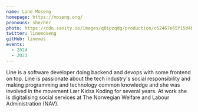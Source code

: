 ```yaml
---
name: Line Moseng
homepage: https://moseng.org/
pronouns: she/her
photo: https://cdn.sanity.io/images/q0ipzqdg/production/c62467e65f15d4bff3268599022ad6c73da4235f-2824x2580.png
twitter: linemoseng
gitHub: linemos
events:
  - 2024
  - 2023
---
```


Line is a software developer doing backend and devops with some frontend on top. Line is passionate about the tech industry's social responsibility and making programming and technology common knowledge and she was involved in the movement Lær Kidsa Koding for several years. At work she is digitalising social services at The Norwegian Welfare and Labour Administration (NAV).
